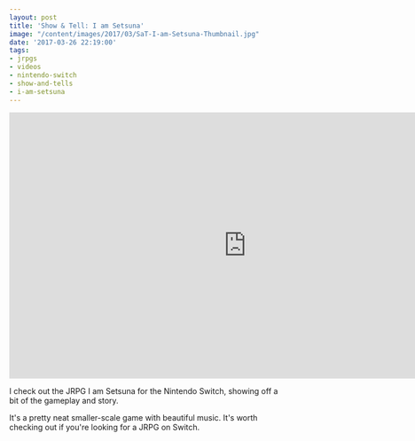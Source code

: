 ```yaml
---
layout: post
title: 'Show & Tell: I am Setsuna'
image: "/content/images/2017/03/SaT-I-am-Setsuna-Thumbnail.jpg"
date: '2017-03-26 22:19:00'
tags:
- jrpgs
- videos
- nintendo-switch
- show-and-tells
- i-am-setsuna
---
```


<iframe width="853" height="480" src="https://www.youtube-nocookie.com/embed/HmVv1jfFpmY" frameborder="0" allowfullscreen></iframe>

I check out the JRPG I am Setsuna for the Nintendo Switch, showing off a bit of the gameplay and story.

It's a pretty neat smaller-scale game with beautiful music. It's worth checking out if you're looking for a JRPG on Switch.
